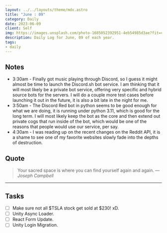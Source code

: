 ```yaml
---
layout: ../../layouts/theme/mdx.astro
title: "June : 09"
category: Daily
date: 2023-06-09
client: Self
img: https://images.unsplash.com/photo-1685052392951-4eb54985d3ae?fit=crop&q=85&w=1400&h=700
description: Daily Log for June, 09 of each year.
tags:
- daily
---
```


## Notes

- 3:30am - Finally got music playing through Discord, so I guess it might almost be time to launch the Discord.sh bot service. I am thinking that it will most likely be a private bot service, offering very specific and hybrid source bots for the servers. I will do a couple more test cases before launching it out in the future, it is also a bit late in the night for me.
- 3:50am - The Discord Red bot in python seems to be good enough for what we are doing, it is running under python 3.11, which is good for the long term. I will most likely keep the bot as the core and then extend out private cogs that run inside of the bot, which would be one of the reasons that people would use our service, per say.
- 4:30am - I was reading up on the recent changes on the Reddit API, it is a shame to see one of my favorite websites slowly fade into the depths of destruction.

## Quote

> Your sacred space is where you can find yourself again and again.
> — <cite>Joseph Campbell</cite>

---

## Tasks

- [ ] Make sure not all $TSLA stock get sold at $230! xD.
- [ ] Unity Async Loader.
- [ ] React Form Update.
- [ ] Unity Login Migration.